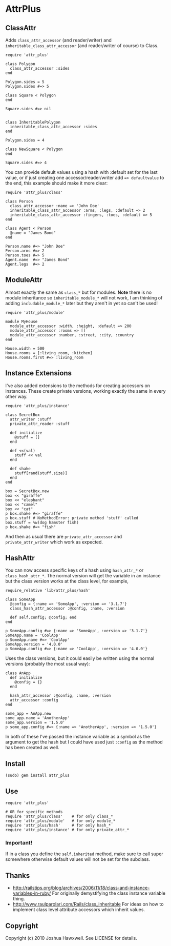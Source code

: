 # AttrPlus

## ClassAttr

Adds `class_attr_accessor` (and reader/writer) and `inheritable_class_attr_accessor` (and
reader/writer of course) to Class.

    require 'attr_plus'

    class Polygon
      class_attr_accessor :sides
    end
    
    Polygon.sides = 5
    Polygon.sides #=> 5
    
    class Square < Polygon
    end
    
    Square.sides #=> nil
    
    
    class InheritablePolygon
      inheritable_class_attr_accessor :sides
    end
    
    Polygon.sides = 4
    
    class NewSquare < Polygon
    end
    
    Square.sides #=> 4

You can provide default values using a hash with :default set for the last value, or if just
creating one accessor/reader/writer add `=> defaultvalue` to the end, this example should
make it more clear:

    require 'attr_plus/class'
    
    class Person
      class_attr_accessor :name => 'John Doe'
      inheritable_class_attr_accessor :arms, :legs, :default => 2
      inheritable_class_attr_accessor :fingers, :toes, :default => 5
    end
    
    class Agent < Person
      @name = "James Bond"
    end  
    
    Person.name #=> "John Doe"
    Person.arms #=> 2
    Person.toes #=> 5
    Agent.name  #=> "James Bond"
    Agent.legs  #=> 2
    

## ModuleAttr

Almost exactly the same as `class_*` but for modules. __Note__ there is no module inheritance
so `inheritable_module_*` will not work, I am thinking of adding `includable_module_*` later
but they aren't in yet so can't be used!

    require 'attr_plus/module'

    module MyHouse
      module_attr_accessor :width, :height, :default => 200
      module_attr_accessor :rooms => []
      module_attr_accessor :number, :street, :city, :country
    end
    
    House.width = 500
    House.rooms = [:living_room, :kitchen]
    House.rooms.first #=> :living_room
    

## Instance Extensions

I've also added extensions to the methods for creating accessors on instances. These create
private versions, working exactly the same in every other way.

    require 'attr_plus/instance'
    
    class SecretBox
      attr_writer :stuff
      private_attr_reader :stuff
      
      def initialize
        @stuff = []
      end
      
      def <<(val)
        stuff << val
      end
      
      def shake
        stuff[rand(stuff.size)]
      end
    end
    
    box = SecretBox.new
    box << "giraffe"
    box << "elephant"
    box << "camel"
    box << "cat"
    p box.shake #=> "giraffe"
    p box.stuff # NoMethodError: private method 'stuff' called
    box.stuff = %w(dog hamster fish)
    p box.shake #=> "fish"

And then as usual there are `private_attr_accessor` and `private_attr_writer` which work
as expected.
    

## HashAttr

You can now access specific keys of a hash using `hash_attr_*` or `class_hash_attr_*`. The
normal version will get the variable in an instance but the class version works at the class
level, for example,

    require_relative 'lib/attr_plus/hash'
    
    class SomeApp
      @config = {:name => 'SomeApp', :version => '3.1.7'}
      class_hash_attr_accessor :@config, :name, :version
      
      def self.config; @config; end
    end
    
    p SomeApp.config #=> {:name => 'SomeApp', :version => '3.1.7'}
    SomeApp.name = 'CoolApp'
    p SomeApp.name #=> 'CoolApp'
    SomeApp.version = '4.0.0'
    p SomeApp.config #=> {:name => 'CoolApp', :version => '4.0.0'}

Uses the class versions, but it could easily be written using the normal versions (probably
the most usual way):

    class AnApp
      def initialize
        @config = {}
      end
      
      hash_attr_accessor :@config, :name, :version
      attr_accessor :config
    end
    
    some_app = AnApp.new
    some_app.name = 'AnotherApp'
    some_app.version = '1.5.0'
    p some_app.config #=> {:name => 'AnotherApp', :version => '1.5.0'}

In both of these I've passed the instance variable as a symbol as the argument to get the hash
but I could have used just `:config` as the method has been created as well.


## Install

    (sudo) gem install attr_plus
    

## Use

    require 'attr_plus'
    
    # OR for specific methods
    require 'attr_plus/class'    # for only class_*
    require 'attr_plus/module'   # for only module_*
    require 'attr_plus/hash'     # for only hash_*
    require 'attr_plus/instance' # for only private_attr_*
        

### Important!

If in a class you define the `self.inherited` method, make sure to call super 
somewhere otherwise default values will not be set for the subclass.
    

## Thanks

- <http://railstips.org/blog/archives/2006/11/18/class-and-instance-variables-in-ruby/>
  For originally demystifying the class instance variable thing.
- <http://www.raulparolari.com/Rails/class_inheritable> For ideas on how to implement 
  class level attribute accessors which inherit values.


## Copyright

Copyright (c) 2010 Joshua Hawxwell. See LICENSE for details.
